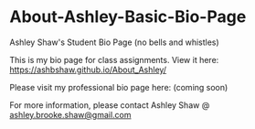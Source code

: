 # About-Ashley-Basic-Bio-Page

Ashley Shaw's Student Bio Page (no bells and whistles)

This is my bio page for class assignments. View it here: https://ashbshaw.github.io/About_Ashley/

Please visit my professional bio page here: (coming soon)

For more information, please contact Ashley Shaw @ ashley.brooke.shaw@gmail.com
